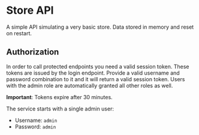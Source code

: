 # Store API

A simple API simulating a very basic store. Data stored in memory and reset on restart.

## Authorization

In order to call protected endpoints you need a valid session token. These tokens are issued by the login endpoint. Provide a valid username and password combination to it and it will return a valid session token. Users with the admin role are automatically granted all other roles as well.

**Important**: Tokens expire after 30 minutes.

The service starts with a single admin user:

- Username: `admin`
- Password: `admin`
